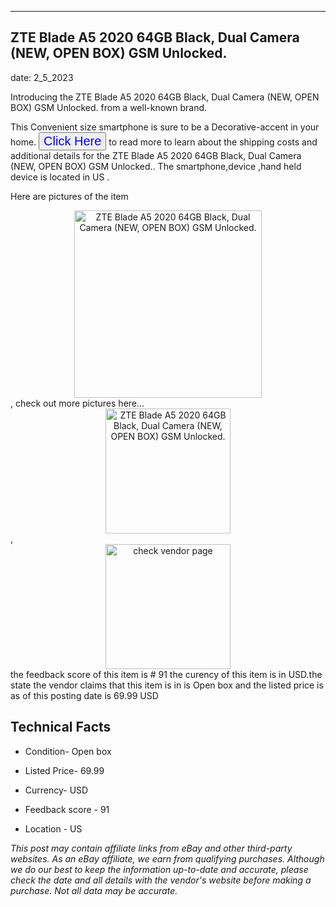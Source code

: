 ---
    

 ## ZTE Blade A5 2020 64GB Black, Dual Camera (NEW, OPEN BOX) GSM Unlocked. 



    

date: 2_5_2023


      

Introducing the ZTE Blade A5 2020 64GB Black, Dual Camera (NEW, OPEN BOX) GSM Unlocked. from a well-known brand.

This Convenient size smartphone is sure to be a Decorative-accent in your home. <button style="font-size:20px;color:blue" onclick="window.location.href = 'https://www.ebay.com/itm/385383752930?hash=item59baa964e2%3Ag%3A2AUAAOSwMYNj2Kjd&mkevt=1&mkcid=1&mkrid=711-53200-19255-0&campid=%253CePNCampaignId%253E&customid=%253CreferenceId%253E&toolid=10049'">Click Here</button>  to read more to learn about the shipping costs and additional details for the ZTE Blade A5 2020 64GB Black, Dual Camera (NEW, OPEN BOX) GSM Unlocked.. The smartphone,device ,hand held device is located in US  .

Here are pictures of the item <div style="text-align:center;"><img onclick="window.location.href = 'https://origin-galleryplus.ebayimg.com/ws/web/385383752930_2_0_1/225x225.jpg,https://origin-galleryplus.ebayimg.com/ws/web/385383752930_3_0_1/225x225.jpg,https://origin-galleryplus.ebayimg.com/ws/web/385383752930_4_0_1/225x225.jpg,https://origin-galleryplus.ebayimg.com/ws/web/385383752930_5_0_1/225x225.jpg,https://origin-galleryplus.ebayimg.com/ws/web/385383752930_6_0_1/225x225.jpg,https://origin-galleryplus.ebayimg.com/ws/web/385383752930_7_0_1/225x225.jpg';" src="https://i.ebayimg.com/thumbs/images/g/2AUAAOSwMYNj2Kjd/s-l225.jpg" alt="ZTE Blade A5 2020 64GB Black, Dual Camera (NEW, OPEN BOX) GSM Unlocked." style="width:300px; height:auto;object-fit:contain;" /></div>, check out more pictures here... <div style="text-align:center;"><img onclick="window.location.href = 'https://www.ebay.com/itm/385383752930?hash=item59baa964e2%3Ag%3A2AUAAOSwMYNj2Kjd&mkevt=1&mkcid=1&mkrid=711-53200-19255-0&campid=%253CePNCampaignId%253E&customid=%253CreferenceId%253E&toolid=10049';" src="https://i.ebayimg.com/images/g/2AUAAOSwMYNj2Kjd/s-l1600.jpg" alt="ZTE Blade A5 2020 64GB Black, Dual Camera (NEW, OPEN BOX) GSM Unlocked." style="width:200px; height:auto;object-fit:contain;" /></div>, <div style="text-align:center;"><img onclick="window.location.href = 'https://www.ebay.com/itm/385383752930?hash=item59baa964e2%3Ag%3A2AUAAOSwMYNj2Kjd&mkevt=1&mkcid=1&mkrid=711-53200-19255-0&campid=%253CePNCampaignId%253E&customid=%253CreferenceId%253E&toolid=10049';" src="https://origin-galleryplus.ebayimg.com/ws/web/385383752930_2_0_1/225x225.jpg,https://origin-galleryplus.ebayimg.com/ws/web/385383752930_3_0_1/225x225.jpg,https://origin-galleryplus.ebayimg.com/ws/web/385383752930_4_0_1/225x225.jpg,https://origin-galleryplus.ebayimg.com/ws/web/385383752930_5_0_1/225x225.jpg,https://origin-galleryplus.ebayimg.com/ws/web/385383752930_6_0_1/225x225.jpg,https://origin-galleryplus.ebayimg.com/ws/web/385383752930_7_0_1/225x225.jpg" alt="check vendor page" style="width:200px; height:auto;object-fit:contain;"/></div> the feedback score of this item is # 91 the curency of this item is in USD.the state the vendor claims that  this item is in is Open box and the listed price is as of this posting date is 69.99 USD
      
      

 ## Technical Facts 



     
      

 - Condition- Open box 


      

 - Listed Price- 69.99 


      

 - Currency- USD 


      

 - Feedback score - 91 


      

 - Location - US 


      
      

 *_This post may contain affiliate links from eBay and other third-party websites. As an eBay affiliate, we earn from qualifying purchases. Although we do our best to keep the information up-to-date and accurate, please check the date and all details with the vendor's website before making a purchase. Not all data may be accurate._*



      
      